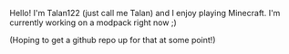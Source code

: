 Hello! I'm Talan122 (just call me Talan) and I enjoy playing Minecraft. I'm currently working on a modpack right now ;)

(Hoping to get a github repo up for that at some point!)
